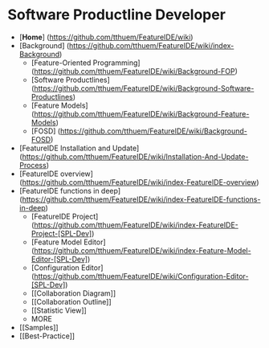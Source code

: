 # Software Productline Developer

* [**Home**] (https://github.com/tthuem/FeatureIDE/wiki)
* [Background] (https://github.com/tthuem/FeatureIDE/wiki/index-Background)
	* [Feature-Oriented Programming] (https://github.com/tthuem/FeatureIDE/wiki/Background-FOP)
	* [Software Productlines] (https://github.com/tthuem/FeatureIDE/wiki/Background-Software-Productlines)
	* [Feature Models] (https://github.com/tthuem/FeatureIDE/wiki/Background-Feature-Models)
	* [FOSD] (https://github.com/tthuem/FeatureIDE/wiki/Background-FOSD)
* [FeatureIDE Installation and Update] (https://github.com/tthuem/FeatureIDE/wiki/Installation-And-Update-Process)
* [FeatureIDE overview] (https://github.com/tthuem/FeatureIDE/wiki/index-FeatureIDE-overview)
* [FeatureIDE functions in deep] (https://github.com/tthuem/FeatureIDE/wiki/index-FeatureIDE-functions-in-deep)
	* [FeatureIDE Project] (https://github.com/tthuem/FeatureIDE/wiki/index-FeatureIDE-Project-[SPL-Dev])
	* [Feature Model Editor] (https://github.com/tthuem/FeatureIDE/wiki/index-Feature-Model-Editor-[SPL-Dev])
	* [Configuration Editor] (https://github.com/tthuem/FeatureIDE/wiki/Configuration-Editor-[SPL-Dev])
	* [[Collaboration Diagram]]
	* [[Collaboration Outline]]
	* [[Statistic View]]
	* MORE
* [[Samples]]
* [[Best-Practice]]
